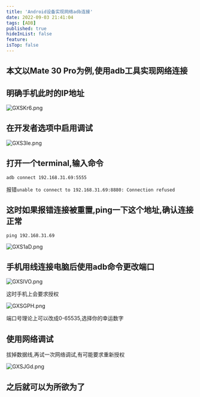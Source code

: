 ```yaml
---
title: 'Android设备实现网络adb连接'
date: 2022-09-03 21:41:04
tags: [ADB]
published: true
hideInList: false
feature: 
isTop: false
---
```

本文以Mate 30 Pro为例,使用adb工具实现网络连接
----
## 明确手机此时的IP地址

![GXSKr6.png](https://s1.ax1x.com/2020/04/13/GXSKr6.png)

## 在开发者选项中启用调试

![GXS3Ie.png](https://s1.ax1x.com/2020/04/13/GXS3Ie.png)

## 打开一个terminal,输入命令

`adb connect 192.168.31.69:5555`

报错`unable to connect to 192.168.31.69:8880: Connection refused`

## 这时如果报错连接被重置,ping一下这个地址,确认连接正常

`ping 192.168.31.69`

![GXS1aD.png](https://s1.ax1x.com/2020/04/13/GXS1aD.png)

## 手机用线连接电脑后使用adb命令更改端口

![GXSlVO.png](https://s1.ax1x.com/2020/04/13/GXSlVO.png)

这时手机上会要求授权

![GXSGPH.png](https://s1.ax1x.com/2020/04/13/GXSGPH.png)

端口号理论上可以改成0-65535,选择你的幸运数字

## 使用网络调试

拔掉数据线,再试一次网络调试,有可能要求重新授权

![GXSJGd.png](https://s1.ax1x.com/2020/04/13/GXSJGd.png)

## 之后就可以为所欲为了
